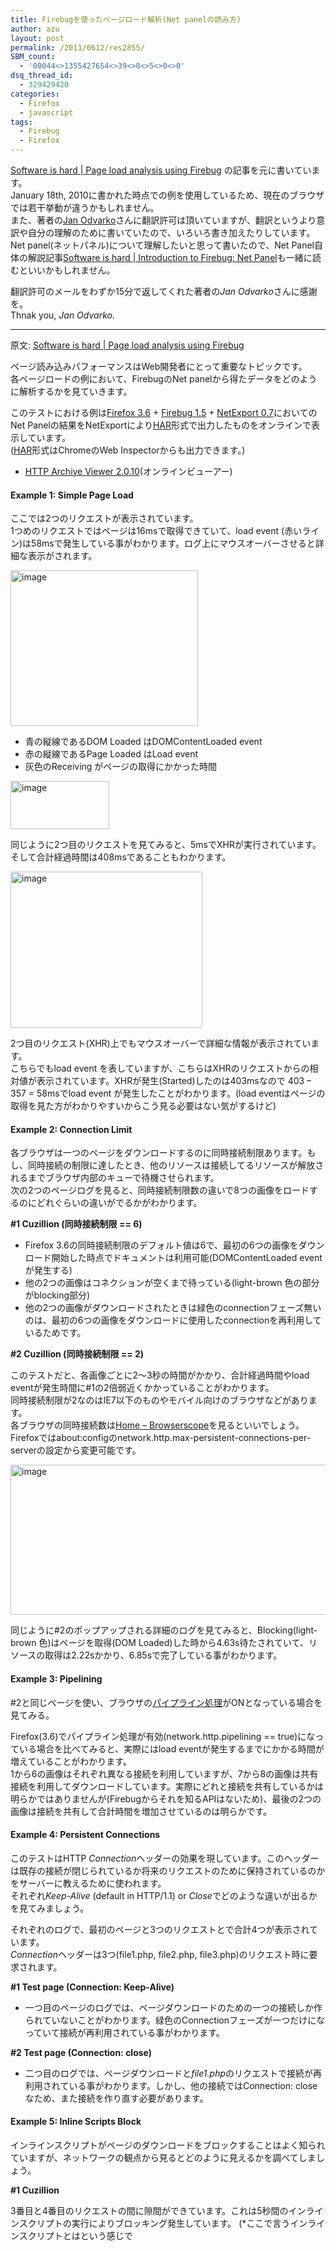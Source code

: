 ```yaml
---
title: Firebugを使ったページロード解析(Net panelの読み方)
author: azu
layout: post
permalink: /2011/0612/res2855/
SBM_count:
  - '00044<>1355427654<>39<>0<>5<>0<>0'
dsq_thread_id:
  - 329429420
categories:
  - Firefox
  - javascript
tags:
  - Firebug
  - Firefox
---
```

[Software is hard | Page load analysis using Firebug][1] の記事を元に書いています。   
January 18th, 2010に書かれた時点での例を使用しているため、現在のブラウザでは若干挙動が違うかもしれません。   
また、著者の[Jan Odvarko][2]さんに翻訳許可は頂いていますが、翻訳というより意訳や自分の理解のために書いていたので、いろいろ書き加えたりしています。   
Net panel(ネットパネル)について理解したいと思って書いたので、Net Panel自体の解説記事[Software is hard | Introduction to Firebug: Net Panel][3]も一緒に読むといいかもしれません。

翻訳許可のメールをわずか15分で返してくれた著者の*Jan Odvarko*さんに感謝を。   
Thnak you, *Jan Odvarko.*

<!--more-->

  
* * *

原文: [Software is hard | Page load analysis using Firebug][1]

ページ読み込みパフォーマンスはWeb開発者にとって重要なトピックです。   
各ページロードの例において、FirebugのNet panelから得たデータをどのように解析するかを見ていきます。

このテストにおける例は[Firefox 3.6][4] + [Firebug 1.5][5] + [NetExport 0.7][6]においてのNet Panelの結果をNetExportにより[HAR][7]形式で出力したものをオンラインで表示しています。   
([HAR][7]形式はChromeのWeb Inspectorからも出力できます。)

*   [HTTP Archive Viewer 2.0.10][8](オンラインビューアー) 

#### Example 1: Simple Page Load



ここでは2つのリクエストが表示されています。   
1つめのリクエストではページは16msで取得できていて、load event (赤いライン)は58msで発生している事がわかります。ログ上にマウスオーバーさせると詳細な表示がされます。

[<img style="background-image: none; border-right-width: 0px; margin: 0px; padding-left: 0px; padding-right: 0px; display: inline; border-top-width: 0px; border-bottom-width: 0px; border-left-width: 0px; padding-top: 0px" title="image" border="0" alt="image" src="http://efcl.info/wp-content/uploads/2011/06/image_thumb11.png" width="300" height="249" />][9]

*   青の縦線であるDOM Loaded はDOMContentLoaded event 
*   赤の縦線であるPage Loaded はLoad event 
*   灰色のReceiving がページの取得にかかった時間 

[<img style="background-image: none; border-right-width: 0px; margin: 0px; padding-left: 0px; padding-right: 0px; display: inline; border-top-width: 0px; border-bottom-width: 0px; border-left-width: 0px; padding-top: 0px" title="image" border="0" alt="image" src="http://efcl.info/wp-content/uploads/2011/06/image_thumb12.png" width="158" height="77" />][10]

同じように2つ目のリクエストを見てみると、5msでXHRが実行されています。   
そして合計経過時間は408msであることもわかります。

[<img style="background-image: none; border-right-width: 0px; padding-left: 0px; padding-right: 0px; display: inline; border-top-width: 0px; border-bottom-width: 0px; border-left-width: 0px; padding-top: 0px" title="image" border="0" alt="image" src="http://efcl.info/wp-content/uploads/2011/06/image_thumb13.png" width="307" height="250" />][11]

2つ目のリクエスト(XHR)上でもマウスオーバーで詳細な情報が表示されています。   
こちらでもload event を表していますが、こちらはXHRのリクエストからの相対値が表示されています。XHRが発生(Started)したのは403msなので 403 &#8211; 357 = 58msでload event が発生したことがわかります。(load eventはページの取得を見た方がわかりやすいからこう見る必要はない気がするけど)

#### Example 2: Connection Limit

各ブラウザは一つのページをダウンロードするのに同時接続制限あります。もし、同時接続の制限に達したとき、他のリソースは接続してるリソースが解放されるまでブラウザ内部のキューで待機させられます。   
次の2つのページログを見ると、同時接続制限数の違いで8つの画像をロードするのにどれぐらいの違いがでるかがわかります。

<div class="harPreviewBox">
</div>

**#1 Cuzillion (同時接続制限 == 6)**

*   Firefox 3.6の同時接続制限のデフォルト値は6で、最初の6つの画像をダウンロード開始した時点でドキュメントは利用可能(DOMContentLoaded event が発生する) 
*   他の2つの画像はコネクションが空くまで待っている(light-brown 色の部分がblocking部分) 
*   他の2つの画像がダウンロードされたときは緑色のconnectionフェーズ無いのは、最初の6つの画像をダウンロードに使用したconnectionを再利用しているためです。 

**#2 Cuzillion (同時接続制限 == 2)**

このテストだと、各画像ごとに2～3秒の時間がかかり、合計経過時間やload eventが発生時間に#1の2倍弱近くかかっていることがわかります。   
同時接続制限が2なのはIE7以下のものやモバイル向けのブラウザなどがあります。   
各ブラウザの同時接続数は[Home &#8211; Browserscope][12]を見るといいでしょう。   
Firefoxではabout:configのnetwork.http.max-persistent-connections-per-serverの設定から変更可能です。

[<img style="background-image: none; border-right-width: 0px; padding-left: 0px; padding-right: 0px; display: inline; border-top-width: 0px; border-bottom-width: 0px; border-left-width: 0px; padding-top: 0px" title="image" border="0" alt="image" src="http://efcl.info/wp-content/uploads/2011/06/image_thumb14.png" width="514" height="240" />][13]

同じように#2のポップアップされる詳細のログを見てみると、Blocking(light-brown 色)はページを取得(DOM Loaded)した時から4.63s待たされていて、リソースの取得は2.22sかかり、6.85sで完了している事がわかります。

#### Example 3: Pipelining

#2と同じページを使い、ブラウザの[パイプライン処理][14]がONとなっている場合を見てみる。

<div class="harPreviewBox">
</div>

Firefox(3.6)でパイプライン処理が有効(network.http.pipelining == true)になっている場合を比べてみると、実際にはload eventが発生するまでにかかる時間が増えていることがわかります。   
1から6の画像はそれぞれ異なる接続を利用していますが、7から8の画像は共有接続を利用してダウンロードしています。実際にどれと接続を共有しているかは明らかではありませんが(Firebugからそれを知るAPIはないため)、最後の2つの画像は接続を共有して合計時間を増加させているのは明らかです。

#### Example 4: Persistent Connections

このテストはHTTP *Connection*ヘッダーの効果を現しています。このヘッダーは既存の接続が閉じられているか将来のリクエストのために保持されているのかをサーバーに教えるために使われます。   
それぞれ*Keep-Alive* (default in HTTP/1.1) or *Close*でどのような違いが出るかを見てみましょう。

<div class="harPreviewBox">
</div>

それぞれのログで、最初のページと3つのリクエストとで合計4つが表示されています。   
*Connection*ヘッダーは3つ(file1.php, file2.php, file3.php)のリクエスト時に要求されます。

**#1 Test page (Connection: Keep-Alive)**

*   一つ目のページのログでは、ページダウンロードのための一つの接続しか作られていないことがわかります。緑色のConnectionフェーズが一つだけになっていて接続が再利用されている事がわかります。 

**#2 Test page (Connection: close)**

*   二つ目のログでは、ページダウンロードと*file1.php*のリクエストで接続が再利用されている事がわかります。しかし、他の接続ではConnection: closeなため、また接続を作り直す必要があります。 

#### Example 5: Inline Scripts Block

インラインスクリプトがページのダウンロードをブロックすることはよく知られていますが、ネットワークの観点から見るとどのように見えるかを調べてしましょう。

<div class="harPreviewBox">
</div>

**#1 Cuzillion**

3番目と4番目のリクエストの間に隙間ができています。これは5秒間のインラインスクリプトの実行によりブロッキング発生しています。 (\*ここで言うインラインスクリプトとは<script>/\*実行スクリプト*/</script>という感じで<script>タグ内で実行しているものを言う)   
[Inline Scripts Block][15]のページにて試すことができます。

[<img style="background-image: none; border-right-width: 0px; margin: 0px; padding-left: 0px; padding-right: 0px; display: inline; border-top-width: 0px; border-bottom-width: 0px; border-left-width: 0px; padding-top: 0px" title="image" border="0" alt="image" src="http://efcl.info/wp-content/uploads/2011/06/image_thumb15.png" width="320" height="141" />][16]   
Firefox5に試すとちょっと挙動が異なるけど、インラインスクリプトで隙間ができるのは同じ。   
どちらかというとChromeがログに近い動きをしていた。   
Firefox4からインラインスクリプトの実行タイミングが変わったのも関係するかもしれない。   
詳細は[Software is hard | Script Execution Analysis in Firefox 4][17]に。

**#2 Cuzillion**

こちらはインラインスクリプトをページの底(</body>前かな?)に置いた場合のログです。   
リクエストの合計時間は減っていますが、load eventは#1と同じくインラインスクリプトにより遅れていることがわかります。   
こちらは[Cuzillion][18]のようなイメージだと思います。

特にこれをどうとらえるべきかについては元記事に記述はありませんでしたが、この例はリソースのダウンロード時間よりもload eventなどへブロックが発生している事が重要な気がします。   
負荷が大きいインラインスクリプトやdocument.writeなどのブロッキングを誘発するものがある場合loadやDOMContentLoadedイベントの発生を遅くしてしまいます。そのためdocument.writeそのものを避けることや、load eventなどイベントリスナーにして実行させるなどした方がページの表示は速くなるかと思います。

#### Example 6: Redirects

これはネットパネルにて、リダイレクトがどのように見えるかを表示した例。

<div class="harPreviewBox">
  <div class="harPreviewResizer">
  </div></p>
</div>

**#1 Final Page (one redirect)**

サーバーによって301リダイレクトが行われて、URLの末尾に/がついたことがわかります。

**#2 Final Page (infinite redirection)**

無限ループしているリダイレクトの例   
自分自身にリダイレクトしているのでいつまでもループしてしまいますが、Firefoxではデフォルトで20回で停止しています(*network.http.redirection-limit* の設定値)

 [1]: http://www.softwareishard.com/blog/firebug/page-load-analysis-using-firebug/
 [2]: http://www.softwareishard.com/blog/about/
 [3]: http://www.softwareishard.com/blog/firebug/introduction-to-firebug-net-panel/
 [4]: http://www.mozilla.com/en-US/firefox/all-beta.html
 [5]: http://getfirebug.com/releases/firebug/1.5X/
 [6]: http://www.softwareishard.com/blog/netexport/
 [7]: http://groups.google.com/group/firebug-working-group/web/http-tracing---export-format
 [8]: http://www.janodvarko.cz/har/viewer/
 [9]: http://efcl.info/wp-content/uploads/2011/06/image11.png
 [10]: http://efcl.info/wp-content/uploads/2011/06/image12.png
 [11]: http://efcl.info/wp-content/uploads/2011/06/image13.png
 [12]: http://www.browserscope.org/?category=network
 [13]: http://efcl.info/wp-content/uploads/2011/06/image14.png
 [14]: https://developer.mozilla.org/ja/HTTP_Pipelining_FAQ
 [15]: http://stevesouders.com/cuzillion/?ex=10100&title=Inline+Scripts+Block
 [16]: http://efcl.info/wp-content/uploads/2011/06/image15.png
 [17]: http://www.softwareishard.com/blog/firebug/script-execution-analysis-in-firefox-4/
 [18]: http://stevesouders.com/cuzillion/?c0=bi1hfff1_0_f&c1=bi1hfff1_0_f&c2=bb0hfff0_5_f&t=1307854749986